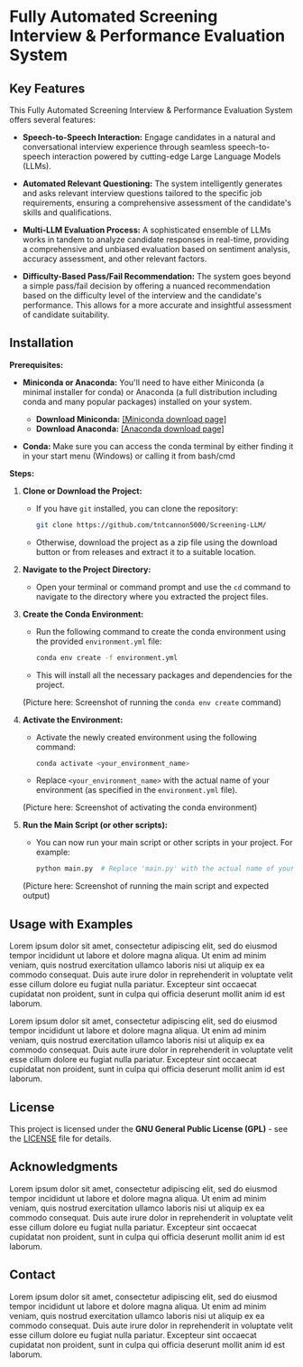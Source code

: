 # Fully Automated Screening Interview & Performance Evaluation System

## Key Features

This Fully Automated Screening Interview & Performance Evaluation System offers several features:

* **Speech-to-Speech Interaction:**  Engage candidates in a natural and conversational interview experience through seamless speech-to-speech interaction powered by cutting-edge Large Language Models (LLMs).

* **Automated Relevant Questioning:**  The system intelligently generates and asks relevant interview questions tailored to the specific job requirements, ensuring a comprehensive assessment of the candidate's skills and qualifications.

* **Multi-LLM Evaluation Process:**  A sophisticated ensemble of LLMs works in tandem to analyze candidate responses in real-time, providing a comprehensive and unbiased evaluation based on sentiment analysis, accuracy assessment, and other relevant factors.

* **Difficulty-Based Pass/Fail Recommendation:**  The system goes beyond a simple pass/fail decision by offering a nuanced recommendation based on the difficulty level of the interview and the candidate's performance. This allows for a more accurate and insightful assessment of candidate suitability.



## Installation

**Prerequisites:**

* **Miniconda or Anaconda:** You'll need to have either Miniconda (a minimal installer for conda) or Anaconda (a full distribution including conda and many popular packages) installed on your system.
  * **Download Miniconda:** [[Miniconda download page]](https://docs.anaconda.com/miniconda/)
  * **Download Anaconda:** [[Anaconda download page]](https://docs.anaconda.com/anaconda/install/)

* **Conda:** Make sure you can access the conda terminal by either finding it in your start menu (Windows) or calling it from bash/cmd

**Steps:**

1. **Clone or Download the Project:**
   - If you have `git` installed, you can clone the repository:
     ```bash
     git clone https://github.com/tntcannon5000/Screening-LLM/
     ```
   - Otherwise, download the project as a zip file using the download button or from releases and extract it to a suitable location.

2. **Navigate to the Project Directory:**
   - Open your terminal or command prompt and use the `cd` command to navigate to the directory where you extracted the project files.


3. **Create the Conda Environment:**
   - Run the following command to create the conda environment using the provided `environment.yml` file:
     ```bash
     conda env create -f environment.yml
     ```
   - This will install all the necessary packages and dependencies for the project.

   (Picture here: Screenshot of running the `conda env create` command)

4. **Activate the Environment:**
   - Activate the newly created environment using the following command:
     ```bash
     conda activate <your_environment_name> 
     ```
   - Replace `<your_environment_name>` with the actual name of your environment (as specified in the `environment.yml` file).

   (Picture here: Screenshot of activating the conda environment)

5. **Run the Main Script (or other scripts):**
   - You can now run your main script or other scripts in your project. For example:
     ```bash
     python main.py  # Replace 'main.py' with the actual name of your script
     ```

   (Picture here: Screenshot of running the main script and expected output)



## Usage with Examples

Lorem ipsum dolor sit amet, consectetur adipiscing elit, sed do eiusmod tempor incididunt ut labore et dolore magna aliqua. Ut enim ad minim veniam, quis nostrud exercitation ullamco laboris nisi ut aliquip ex ea commodo consequat. Duis aute irure dolor in reprehenderit in voluptate velit esse cillum dolore eu fugiat nulla pariatur. Excepteur sint occaecat cupidatat non proident, sunt in culpa qui officia deserunt mollit anim id est laborum.


Lorem ipsum dolor sit amet, consectetur adipiscing elit, sed do eiusmod tempor incididunt ut labore et dolore magna aliqua. Ut enim ad minim veniam, quis nostrud exercitation ullamco laboris nisi ut aliquip ex ea commodo consequat. Duis aute irure dolor in reprehenderit in voluptate velit esse cillum dolore eu fugiat nulla pariatur. Excepteur sint occaecat cupidatat non proident, sunt in culpa qui officia deserunt mollit anim id est laborum.


## License

This project is licensed under the **GNU General Public License (GPL)** - see the [LICENSE](LICENSE) file for details.

## Acknowledgments

Lorem ipsum dolor sit amet, consectetur adipiscing elit, sed do eiusmod tempor incididunt ut labore et dolore magna aliqua. Ut enim ad minim veniam, quis nostrud exercitation ullamco laboris nisi ut aliquip ex ea commodo consequat. Duis aute irure dolor in reprehenderit in voluptate velit esse cillum dolore eu fugiat nulla pariatur. Excepteur sint occaecat cupidatat non proident, sunt in culpa qui officia deserunt mollit anim id est laborum.


## Contact

Lorem ipsum dolor sit amet, consectetur adipiscing elit, sed do eiusmod tempor incididunt ut labore et dolore magna aliqua. Ut enim ad minim veniam, quis nostrud exercitation ullamco laboris nisi ut aliquip ex ea commodo consequat. Duis aute irure dolor in reprehenderit in voluptate velit esse cillum dolore eu fugiat nulla pariatur. Excepteur sint occaecat cupidatat non proident, sunt in culpa qui officia deserunt mollit anim id est laborum.
